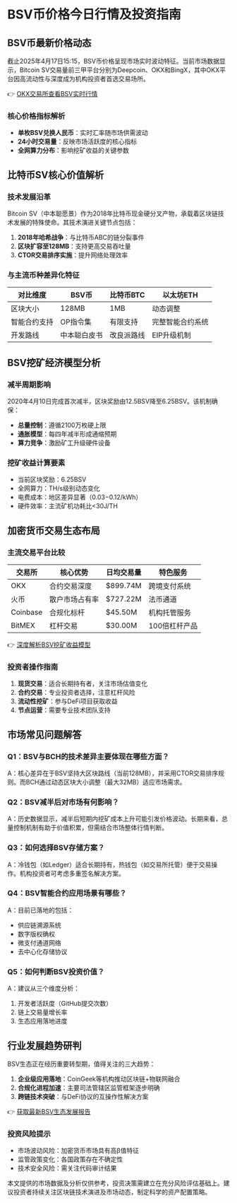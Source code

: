 # BSV币价格今日行情及投资指南

## BSV币最新价格动态

截止2025年4月17日15:15，BSV币价格呈现市场实时波动特征。当前市场数据显示，Bitcoin SV交易量前三甲平台分别为Deepcoin、OKX和BingX，其中OKX平台因高流动性与深度成为机构投资者首选交易场所。

👉 [OKX交易所查看BSV实时行情](https://bit.ly/okx_welcome)

### 核心价格指标解析
- **单枚BSV兑换人民币**：实时汇率随市场供需波动
- **24小时交易量**：反映市场活跃度的核心指标
- **全网算力分布**：影响挖矿收益的关键参数

## 比特币SV核心价值解析

### 技术发展沿革
Bitcoin SV（中本聪愿景）作为2018年比特币现金硬分叉产物，承载着区块链技术发展的特殊使命。其技术演进关键节点包括：
1. **2018年哈希战争**：与比特币ABC的链分裂事件
2. **区块扩容至128MB**：支持更高交易吞吐量
3. **CTOR交易排序实施**：提升网络处理效率

### 与主流币种差异化特征
| 对比维度       | BSV币          | 比特币BTC       | 以太坊ETH       |
|----------------|----------------|------------------|------------------|
| 区块大小       | 128MB          | 1MB              | 动态调整         |
| 智能合约支持   | OP指令集       | 有限支持         | 完整智能合约系统 |
| 开发路线       | 中本聪白皮书   | 改良派路线       | EIP升级机制      |

## BSV挖矿经济模型分析

### 减半周期影响
2020年4月10日完成首次减半，区块奖励由12.5BSV降至6.25BSV。该机制确保：
- **总量控制**：遵循2100万枚硬上限
- **通胀模型**：每四年减半形成通缩预期
- **算力竞争**：激励矿工升级硬件设备

### 挖矿收益计算要素
- 当前区块奖励：6.25BSV
- 全网算力：TH/s级别动态变化
- 电费成本：地区差异显著（$0.03-$0.12/kWh）
- 硬件效率：主流矿机功耗比<30J/TH

## 加密货币交易生态布局

### 主流交易平台比较
| 交易所    | 核心优势                | 日均交易量  | 特色服务          |
|-----------|-------------------------|-------------|-------------------|
| OKX       | 合约交易深度            | $899.74M    | 跨境支付系统      |
| 火币      | 散户市场占有率          | $727.22M    | 法币通道          |
| Coinbase  | 合规化标杆              | $45.50M     | 机构托管服务      |
| BitMEX    | 杠杆交易                | $30.00M     | 100倍杠杆产品     |

👉 [深度解析BSV挖矿收益模型](https://bit.ly/okx_welcome)

### 投资者操作指南
1. **现货交易**：适合长期持有者，关注市场估值变化
2. **合约交易**：专业投资者选择，注意杠杆风险
3. **流动性挖矿**：参与DeFi项目获取收益
4. **节点运营**：需要专业技术团队支持

## 市场常见问题解答

### Q1：BSV与BCH的技术差异主要体现在哪些方面？
A：核心差异在于BSV坚持大区块路线（当前128MB），并采用CTOR交易排序规则。而BCH通过动态区块大小调整（最大32MB）适应市场需求。

### Q2：BSV减半后对市场有何影响？
A：历史数据显示，减半后短期内挖矿成本上升可能引发价格波动。长期来看，总量控制机制有助于价值积累，但需结合市场整体行情判断。

### Q3：如何选择BSV存储方案？
A：冷钱包（如Ledger）适合长期持有，热钱包（如交易所托管）便于交易操作。机构投资者可考虑多重签名解决方案。

### Q4：BSV智能合约应用场景有哪些？
A：目前已落地的包括：
- 供应链溯源系统
- 数字版权确权
- 微支付通道网络
- 去中心化存储协议

### Q5：如何判断BSV投资价值？
A：建议从三个维度分析：
1. 开发者活跃度（GitHub提交次数）
2. 链上交易量增长率
3. 生态应用落地进度

## 行业发展趋势研判

BSV生态正在经历重要转型期，值得关注的三大趋势：
1. **企业级应用落地**：CoinGeek等机构推动区块链+物联网融合
2. **合规化进程加速**：主要司法管辖区监管框架逐步明确
3. **跨链技术突破**：与DeFi协议的互操作性解决方案

👉 [获取最新BSV生态发展报告](https://bit.ly/okx_welcome)

### 投资风险提示
- 市场波动风险：加密货币市场具有高β值特征
- 监管政策变化：各国政策存在不确定性
- 技术安全风险：需关注代码审计结果

本文提供的市场数据及分析仅供参考，投资决策需建立在充分风险评估基础上。建议投资者持续关注区块链技术演进及市场动态，制定科学的资产配置策略。

